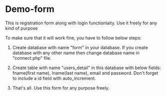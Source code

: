 # Demo-form
This is registration form along with login functionlaity. Use it freely for any kind of purpose

To make sure that it will work fine, you have to follow below steps:

1. Create database with name "form" in your database. If you create database with any other name then change database name in "connect.php" file.

2. Create table with name "users_detail" in this database with below fields: fname(first name), lname(last name), email and password. Don't forget to include a id field with auto_increment.

3. That's all. Use this form for any purpose freely.
